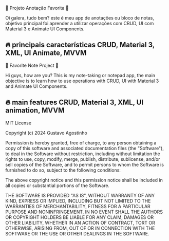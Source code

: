 🌠 Projeto Anotação Favorita 🌠 

Oi galera, tudo bem? este é meu app de anotações ou bloco de notas, objetivo principal foi aprender a utilizar operações com CRUD, UI com Material 3 e Animate UI Components.

🔥 principais características 
CRUD,
Material 3,
XML,
UI Animate,
MVVM
---------------------------------------------------------------------------------------------------------------------------------------------------------------------------------
🌠 Favorite Note Project 🌠 

Hi guys, how are you? This is my note-taking or notepad app, the main objective is to learn how to use operations with CRUD, UI with Material 3 and Animate UI Components.

🔥 main features 
CRUD,
Material 3,
XML,
UI animation,
MVVM
--------------------------------------------------------------------------------------------------------------------------------------------------------------------------------
MIT License

Copyright (c) 2024 Gustavo Agostinho

Permission is hereby granted, free of charge, to any person obtaining a copy
of this software and associated documentation files (the "Software"), to deal
in the Software without restriction, including without limitation the rights
to use, copy, modify, merge, publish, distribute, sublicense, and/or sell
copies of the Software, and to permit persons to whom the Software is
furnished to do so, subject to the following conditions:

The above copyright notice and this permission notice shall be included in all
copies or substantial portions of the Software.

THE SOFTWARE IS PROVIDED "AS IS", WITHOUT WARRANTY OF ANY KIND, EXPRESS OR
IMPLIED, INCLUDING BUT NOT LIMITED TO THE WARRANTIES OF MERCHANTABILITY,
FITNESS FOR A PARTICULAR PURPOSE AND NONINFRINGEMENT. IN NO EVENT SHALL THE
AUTHORS OR COPYRIGHT HOLDERS BE LIABLE FOR ANY CLAIM, DAMAGES OR OTHER
LIABILITY, WHETHER IN AN ACTION OF CONTRACT, TORT OR OTHERWISE, ARISING FROM,
OUT OF OR IN CONNECTION WITH THE SOFTWARE OR THE USE OR OTHER DEALINGS IN THE
SOFTWARE.
